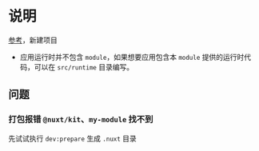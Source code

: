 # 说明

[参考](https://nuxt.com/docs/guide/going-further/modules#best-practices)，新建项目

- 应用运行时并不包含 `module`，如果想要应用包含本 `module` 提供的运行时代码，可以在 `src/runtime` 目录编写。

## 问题

### 打包报错 `@nuxt/kit`、`my-module` 找不到

先试试执行 `dev:prepare` 生成 `.nuxt` 目录
